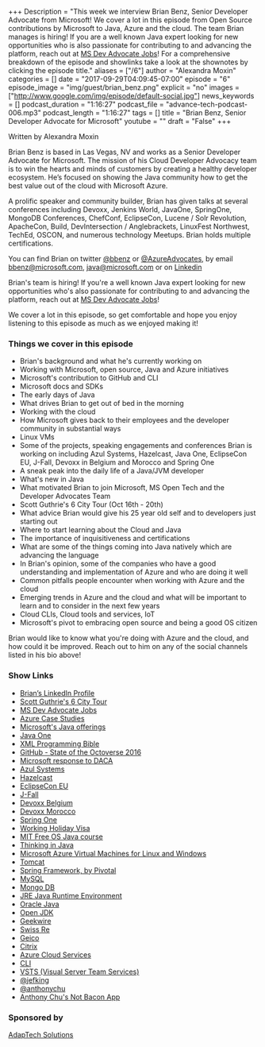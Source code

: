 +++
Description = "This week we interview Brian Benz, Senior Developer Advocate from Microsoft! We cover a lot in this episode from Open Source contributions by Microsoft to Java, Azure and the cloud. The team Brian manages is hiring! If you are a well known Java expert looking for new opportunities who is also passionate for contributing to and advancing the platform, reach out at [MS Dev Advocate Jobs](https://aka.ms/devadvocatejobs)! For a comprehensive breakdown of the episode and showlinks take a look at the shownotes by clicking the episode title."
aliases = ["/6"]
author = "Alexandra Moxin"
categories = []
date = "2017-09-29T04:09:45-07:00"
episode = "6"
episode_image = "img/guest/brian_benz.png"
explicit = "no"
images = ["http://www.google.com/img/episode/default-social.jpg"]
news_keywords = []
podcast_duration = "1:16:27"
podcast_file = "advance-tech-podcast-006.mp3"
podcast_length = "1:16:27"
tags = []
title = "Brian Benz, Senior Developer Advocate for Microsoft"
youtube = ""
draft = "False"
+++

Written by Alexandra Moxin

Brian Benz is based in Las Vegas, NV and works as a Senior Developer Advocate for Microsoft. The mission of his Cloud Developer Advocacy team is to win the hearts and minds of customers by creating a healthy developer ecosystem. He’s focused on showing the Java community how to get the best value out of the cloud with Microsoft Azure.

A prolific speaker and community builder, Brian has given talks at several conferences including Devoxx, Jenkins World, JavaOne, SpringOne, MongoDB Conferences, ChefConf, EclipseCon, Lucene / Solr Revolution, ApacheCon, Build, DevIntersection / Anglebrackets, LinuxFest Northwest, TechEd, OSCON, and numerous technology Meetups. Brian holds multiple certifications.

You can find Brian on twitter [@bbenz](https://twitter.com/bbenz) or [@AzureAdvocates](https://twitter.com/AzureAdvocates), by email bbenz@microsoft.com, java@microsoft.com or on [Linkedin](https://www.linkedin.com/in/brianbenz/)

 Brian's team is hiring! If you're a well known Java expert looking for new opportunities who's also passionate for contributing to and advancing the platform, reach out at [MS Dev Advocate Jobs](https://aka.ms/devadvocatejobs)!

We cover a lot in this episode, so get comfortable and hope you enjoy listening to this episode as much as we enjoyed making it!


### Things we cover in this episode

* Brian's background and what he's currently working on
* Working with Microsoft, open source, Java and Azure initiatives
* Microsoft's contribution to GitHub and CLI
* Microsoft docs and SDKs
* The early days of Java
* What drives Brian to get out of bed in the morning
* Working with the cloud
* How Microsoft gives back to their employees and the developer community in substantial ways
* Linux VMs
* Some of the projects, speaking engagements and conferences Brian is working on including Azul Systems, Hazelcast, Java One, EclipseCon EU, J-Fall, Devoxx in Belgium and Morocco and Spring One
* A sneak peak into the daily life of a Java/JVM developer
* What's new in Java
* What motivated Brian to join Microsoft, MS Open Tech and the Developer Advocates Team
* Scott Guthrie's 6 City Tour (Oct 16th - 20th)
* What advice Brian would give his 25 year old self and to developers just starting out
* Where to start learning about the Cloud and Java
* The importance of inquisitiveness and certifications
* What are some of the things coming into Java natively which are advancing the language
* In Brian's opinion, some of the companies who have a good understanding and implementation of Azure and who are doing it well
* Common pitfalls people encounter when working with Azure and the cloud
* Emerging trends in Azure and the cloud and what will be important to learn and to consider in the next few years
* Cloud CLIs, Cloud tools and services, IoT
* Microsoft's pivot to embracing open source and being a good OS citizen

 Brian would like to know what you're doing with Azure and the cloud, and how could it be improved. Reach out to him on any of the social channels listed in his bio above!


### Show Links

* [Brian’s LinkedIn Profile](https://www.linkedin.com/in/brianbenz/)
* [Scott Guthrie's 6 City Tour](http://aka.ms/rst)
* [MS Dev Advocate Jobs](https://aka.ms/devadvocatejobs)
* [Azure Case Studies](https://azure.microsoft.com/en-ca/case-studies/)
* [Microsoft's Java offerings](http://azure.com/java)
* [Java One](https://www.oracle.com/javaone/index.html)
* [XML Programming Bible](http://ca.wiley.com/WileyCDA/WileyTitle/productCd-0764538292.html)
* [GitHub - State of the Octoverse 2016](https://github.com/blog/2257-the-state-of-the-octoverse)
* [Microsoft response to DACA](https://www.cnbc.com/2017/09/05/microsoft-response-to-daca-will-defend-dreamers-in-court.html)
* [Azul Systems](https://www.azul.com/)
* [Hazelcast](https://hazelcast.com/)
* [EclipseCon EU](https://www.eclipsecon.org/europe2017/)
* [J-Fall](http://jfall.nl/)
* [Devoxx Belgium](https://devoxx.be/)
* [Devoxx Morocco](https://www.devoxx.ma/)
* [Spring One](https://springoneplatform.io/)
* [Working Holiday Visa](http://www.cic.gc.ca/english/work/iec/eligibility.asp)
* [MIT Free OS Java course](https://ocw.mit.edu/courses/electrical-engineering-and-computer-science/6-092-introduction-to-programming-in-java-january-iap-2010/)
* [Thinking in Java](https://sophia.javeriana.edu.co/~cbustaca/docencia/POO-2016-01/documentos/Thinking_in_Java_4th_edition.pdf)
* [Microsoft Azure Virtual Machines for Linux and Windows](https://azure.microsoft.com/en-ca/services/virtual-machines/?&WT.srch=1&wt.mc_id=AID631143_SEM_GoBVijHk)
* [Tomcat](http://tomcat.apache.org/)
* [Spring Framework, by Pivotal](https://spring.io/docs)
* [MySQL](https://www.mysql.com/)
* [Mongo DB](https://www.mongodb.com/)
* [JRE Java Runtime Environment](http://www.oracle.com/technetwork/java/javase/downloads/jre8-downloads-2133155.html)
* [Oracle Java](https://www.oracle.com/java/index.html)
* [Open JDK](http://openjdk.java.net/)
* [Geekwire](https://www.geekwire.com/)
* [Swiss Re](http://www.swissre.com/)
* [Geico](https://www.geico.com/)
* [Citrix](https://www.citrix.com/)
* [Azure Cloud Services](https://azure.microsoft.com/en-ca/services/cloud-services/)
* [CLI](https://en.wikipedia.org/wiki/Command-line_interface)
* [VSTS (Visual Server Team Services)](https://www.visualstudio.com/team-services/)
* [@jefking](https://twitter.com/jefking_?lang=en)
* [@anthonychu](https://twitter.com/nthonychu?lang=en)
* [Anthony Chu's Not Bacon App](https://docs.microsoft.com/en-gb/sandbox/demos/notbacon)


### Sponsored by

[AdapTech Solutions](https://adaptechsolutions.net/)

